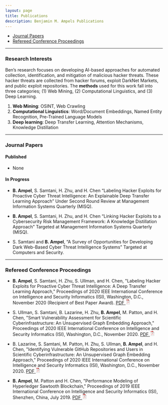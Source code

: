 ```yaml
---
layout: page
title: Publications
description: Benjamin M. Ampels Publications
---
```


<div class="navbar">
    <div class="navbar-inner">
        <ul class="nav">
            <li><a href="#JournalPapers">Journal Papers</a></li>
            <li><a href="#Conference">Refereed Conference Proceedings</a></li>
        </ul>
    </div>
</div>

---

### Research Interests
Ben’s research focuses on developing AI-based approaches for automated collection, identification, and mitigation of malicious hacker threats. These hacker threats are collected from hacker forums, exploit DarkNet Markets, and public exploit repositories. The **methods** used for this work fall into three categories; (1) Web Mining, (2) Computational Linguistics, and (3) Deep Learning.
1. **Web Mining**: OSINT, Web Crawling
2. **Computational Linguistics**: Word/Document Embeddings, Named Entity Recognition, Pre-Trained Language Models 
3. **Deep learning**: Deep Transfer Learning, Attention Mechanisms, Knowledge Distillation 

---

### <a name="JournalPapers"></a>Journal Papers

#### Published
* None

#### In Progress
* **B. Ampel**, S. Samtani, H. Zhu, and H. Chen “Labeling Hacker Exploits for Proactive Cyber Threat Intelligence: An Explainable Deep Transfer Learning Approach” Under Second Round Review at Management Information Systems Quarterly (MISQ).

* **B. Ampel**, S. Samtani, H. Zhu, and H. Chen “Linking Hacker Exploits to a Cybersecurity Risk Management Framework: A Knowledge Distillation Approach” Targeted at Management Information Systems Quarterly (MISQ).

* S. Samtani and **B. Ampel**, “A Survey of Opportunities for Developing Dark Web-Based Cyber Threat Intelligence Systems” Targeted at Computers and Security.

---

### <a name="Conference"></a>Refereed Conference Proceedings
* **B. Ampel**, S. Samtani, H. Zhu, S. Ullman, and H. Chen, "Labeling Hacker Exploits for Proactive Cyber Threat Intelligence: A Deep Transfer Learning Approach," Proceedings of 2020 IEEE International Conference on Intelligence and Security Informatics (ISI), Washington, D.C., November 2020 (Recipient of Best Paper Award). [PDF ![CV as pdf](icons16/pdf-icon.png)](https://par.nsf.gov/servlets/purl/10218326)<br/>

* S. Ullman, S. Samtani, B. Lazarine, H. Zhu, **B. Ampel**, M. Patton, and H. Chen, "Smart Vulnerability Assessment for Scientific Cyberinfrastructure: An Unsupervised Graph Embedding Approach," Proceedings of 2020 IEEE International Conference on Intelligence and Security Informatics (ISI), Washington, D.C., November 2020. [PDF ![CV as pdf](icons16/pdf-icon.png)](https://par.nsf.gov/servlets/purl/10218329)<br/>

* B. Lazarine, S. Samtani, M. Patton, H. Zhu, S. Ullman, **B. Ampel**, and H. Chen, "Identifying Vulnerable GitHub Repositories and Users in Scientific Cyberinfrastructure: An Unsupervised Graph Embedding Approach," Proceedings of 2020 IEEE International Conference on Intelligence and Security Informatics (ISI), Washington, D.C., November 2020. [PDF ![CV as pdf](icons16/pdf-icon.png)](https://par.nsf.gov/servlets/purl/10218331)<br/>

* **B. Ampel**, M. Patton and H. Chen, "Performance Modeling of Hyperledger Sawtooth Blockchain," Proceedings of 2019 IEEE International Conference on Intelligence and Security Informatics (ISI), Shenzhen, China, July 2019. [PDF ![CV as pdf](icons16/pdf-icon.png)](https://par.nsf.gov/servlets/purl/10172683)<br/>
